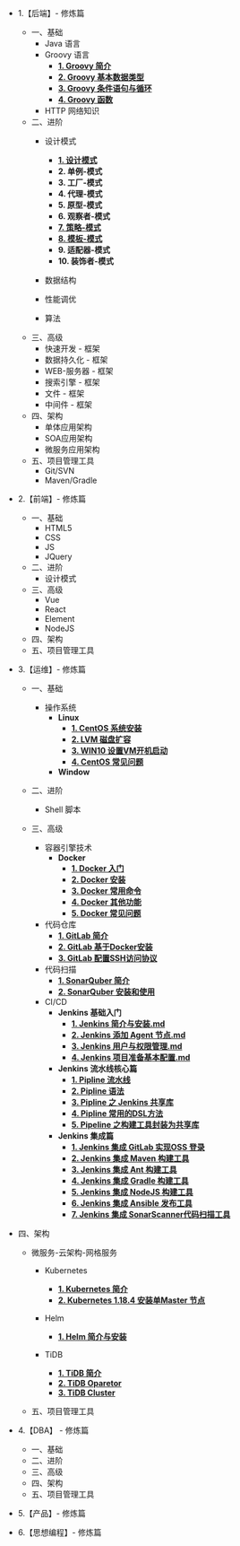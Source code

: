 * 1.【后端】- 修炼篇  
  * 一、基础
    * Java 语言
    * Groovy 语言
      * [**1. Groovy 简介**](./docs/end/groovy/1-Groovy简介.md) 
      * [**2. Groovy 基本数据类型**](./docs/end/groovy/2-Groovy基本数据类型.md)
      * [**3. Groovy 条件语句与循环**](./docs/end/groovy/3-Groovy条件与循环语句.md)
      * [**4. Groovy 函数**](./docs/end/groovy/4-Groovy函数.md)
    * HTTP 网络知识
  * 二、进阶
    * 设计模式
      
      - [**1. 设计模式**](./docs/end/design-mode/1-设计模式.md)
      
      * **2. 单例-模式**
      * **3. 工厂-模式**
      * **4. 代理-模式**
      * **5. 原型-模式**
      * **6. 观察者-模式**
      * [**7. 策略-模式**](./docs/end/design-mode/7-策略模式.md)
      * [**8. 模板-模式**](./docs/end/design-mode/8-模板模式.md)
      * **9. 适配器-模式**
      * **10. 装饰者-模式**
    * 数据结构 
    
    * 性能调优 
    
    * 算法 
  * 三、高级
    * 快速开发 - 框架 
    * 数据持久化 - 框架
    * WEB-服务器 - 框架
    * 搜索引擎 - 框架
    * 文件 - 框架
    * 中间件 - 框架
  * 四、架构
    * 单体应用架构
    * SOA应用架构
    * 微服务应用架构
  * 五、项目管理工具
    * Git/SVN
    * Maven/Gradle
* 2.【前端】- 修炼篇
  * 一、基础
    * HTML5
    * CSS
    * JS
    * JQuery
  * 二、进阶
    * 设计模式
  * 三、高级
    * Vue
    * React
    * Element 
    * NodeJS
  * 四、架构
  * 五、项目管理工具
* 3.【运维】- 修炼篇
  * 一、基础
    * 操作系统
      * **Linux**
        * [**1. CentOS 系统安装**](./docs/ops/linux/1-CentOS系统安装.md) 
        * [**2. LVM 磁盘扩容**](./docs/ops/linux/2-LVM磁盘扩容.md) 
        * [**3. WIN10 设置VM开机启动**](./docs/ops/linux/3-Win10设置VM开机启动.md) 
        * [**4. CentOS 常见问题**](./docs/ops/linux/4-CentOS常见问题.md) 
      * **Window**
  * 二、进阶
    
    * Shell 脚本
  * 三、高级
    * 容器引擎技术
      * **Docker** 
        * [**1. Docker 入门**](./docs/ops/docker/1-Docker入门.md) 
        * [**2. Docker 安装**](./docs/ops/docker/2-Docker安装.md) 
        * [**3. Docker 常用命令**](./docs/ops/docker/3-Docker常用命令.md) 
        * [**4. Docker 其他功能**](./docs/ops/docker/4-Docker其他功能.md) 
        * [**5. Docker 常见问题**](./docs/ops/docker/5-Docker常见问题.md) 
    * 代码仓库
      - [**1. GitLab 简介**](./docs/ops/gitlab/1-GitLab简介.md) 
      - [**2. GitLab 基于Docker安装**](./docs/ops/gitlab/2-GitLab基于Docker安装.md) 
      - [**3. GitLab 配置SSH访问协议**](./docs/ops/gitlab/3-GitLab配置SSH访问协议.md) 
    * 代码扫描
      - [**1. SonarQuber 简介**](./docs/ops/sonarqube/1-SonarQube简介.md) 
      - [**2. SonarQuber 安装和使用**](./docs/ops/sonarqube/2-SonarQube安装和使用.md) 
    * CI/CD
      * **Jenkins 基础入门**
        * [**1. Jenkins 简介与安装.md**](./docs/ops/jenkins/introduce/1-Jenksin简介与安装.md)
        * [**2. Jenkins 添加 Agent 节点.md**](./docs/ops/jenkins/introduce/2-Jenkins添加Agent节点.md)
        * [**3. Jenkins 用户与权限管理.md**](./docs/ops/jenkins/introduce/3-Jenkins用户与权限管理.md)
        * [**4. Jenkins 项目准备基本配置.md**](./docs/ops/jenkins/introduce/4-Jenkins项目准备基本配置.md)
      * **Jenkins 流水线核心篇**
        * [**1. Pipline 流水线**](./docs/ops/jenkins/pipeline/1-Pipeline流水线.md)
        * [**2. Pipline 语法**](./docs/ops/jenkins/pipeline/2-Pipeline语法.md)
        * [**3. Pipline 之 Jenkins 共享库**](./docs/ops/jenkins/pipeline/3-Pipeline之Jenkins共享库.md)
        * [**4. Pipline 常用的DSL方法**](./docs/ops/jenkins/pipeline/4-Pipeline常用的DSL方法.md)
        * [**5. Pipeline 之构建工具封装为共享库**](./docs/ops/jenkins/pipeline/5-Pipeline之构建工具封装为共享库.md)
      * **Jenkins 集成篇**
         * [**1. Jenkins 集成 GitLab 实现OSS 登录**](./docs/ops/jenkins/integration/1-Jenkins集成GitLab实现SSO登录.md)
         * [**2. Jenkins 集成 Maven 构建工具**](./docs/ops/jenkins/integration/2-Jenkins集成Maven构建工具.md)
         * [**3. Jenkins 集成 Ant 构建工具**](./docs/ops/jenkins/integration/3-Jenkins集成Ant构建工具.md)
         * [**4. Jenkins 集成 Gradle 构建工具**](./docs/ops/jenkins/integration/4-Jenkins集成Gradle构建工具.md)
         * [**5. Jenkins 集成 NodeJS 构建工具**](./docs/ops/jenkins/integration/5-Jenkins集成NodeJS构建工具.md)
         * [**6. Jenkins 集成 Ansible 发布工具**](./docs/ops/jenkins/integration/6-Jenkins集成Ansible发布工具.md)
         * [**7. Jenkins 集成 SonarScanner代码扫描工具**](./docs/ops/jenkins/integration/7-Jenkins集成SonarScanner代码扫描工具.md)
  
* 四、架构
  
  * 微服务-云架构-网格服务
  
    * Kubernetes
      * [**1. Kubernetes 简介**]()
      * [**2. Kubernetes 1.18.4 安装单Master 节点**](./docs/ops/kubernetes/2-Kubernetes-1.18.4安装单Master集群.md)
    * Helm
      * [**1. Helm 简介与安装**](./docs/ops/kubernetes/helm/1-Helm.md)
    * TiDB
    
      * [**1. TiDB 简介**](./docs/ops/kubernetes/tidb/1-TiDB简介.md)
      * [**2. TiDB Oparetor**](./docs/ops/kubernetes/tidb/2-TiDB-Oparetor.md)
      * [**3. TiDB Cluster**](./docs/ops/kubernetes/tidb/3-TiDB-Cluster.md)
    
  * 五、项目管理工具
* 4.【DBA】 - 修炼篇
  * 一、基础
  * 二、进阶
  * 三、高级
  * 四、架构
  * 五、项目管理工具
* 5.【产品】- 修炼篇
* 6.【思想编程】- 修炼篇

